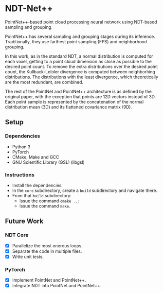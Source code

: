 # NDT-Net++
PointNet++-based point cloud processing neural network using NDT-based sampling and grouping.

PointNet++ has several sampling and grouping stages during its inference. Traditionally, they use farthest point sampling (FPS) and neighborhood grouping.

In this work, as in the standard NDT, a normal distribution is computed for each voxel, getting to a point cloud dimension as close as possible to the desired point count. To remove the extra distributions over the desired point count, the Kullback-Leibler divergence is computed between neighborhing distributions. The distributions with the least divergence, which theoretically are the most redundant, are combined.

The rest of the PointNet and PointNet++ architecture is as defined by the original paper, with the exception that points are 12D vectors instead of 3D. Each point sample is represented by the concatenation of the normal distribution mean (3D) and its flattened covariance matrix (9D).

## Setup

### Dependencies
- Python 3
- PyTorch
- CMake, Make and GCC
- GNU Scientific Library (GSL) (libgsl)

### Instructions
- Install the dependencies.
- In the `core` subdirectory, create a `build` subdirectory and navigate there.
- From that `build` subdirectory:
    - Issue the command `cmake ..`;
    - Issue the command `make`.

## Future Work
### NDT Core
- [X] Parallelize the most onerous loops.
- [X] Separate the code in multiple files.
- [X] Write unit tests.
### PyTorch
- [X] Implement PointNet and PointNet++.
- [X] Integrate NDT into PointNet and PointNet++.

